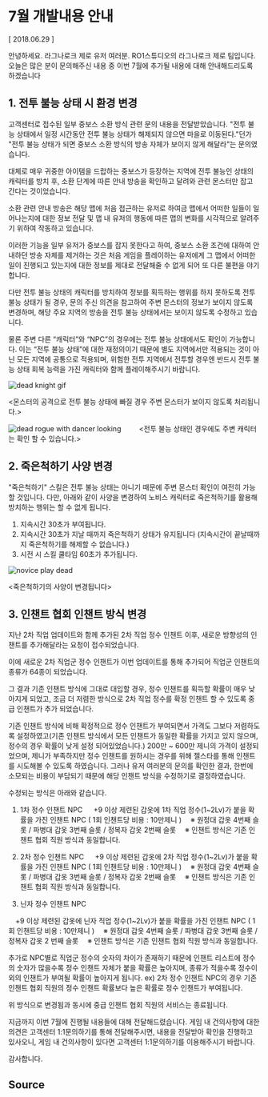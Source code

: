 # 7월 개발내용 안내

[ 2018.06.29 ]

안녕하세요. 라그나로크 제로 유저 여러분. RO1스튜디오의 라그나로크 제로 팀입니다. 오늘은 많은 분이 문의해주신 내용 중 이번 7월에 추가될 내용에 대해 안내해드리도록 하겠습니다

## 1. 전투 불능 상태 시 환경 변경

고객센터로 접수된 일부 중보스 소환 방식 관련 문의 내용을 전달받았습니다. "전투 불능 상태에서 일정 시간동안 전투 불능 상태가 해제되지 않으면 마을로 이동된다."던가 "전투 불능 상태가 되면 중보스 소환 방식의 방송 자체가 보이지 않게 해달라"는 문의였습니다.

대체로 매우 귀중한 아이템을 드랍하는 중보스가 등장하는 지역에 전투 불능인 상태의 캐릭터를 방치 후, 소환 단계에 따른 안내 방송을 확인하고 달려와 관련 몬스터만 잡고 간다는 것이었습니다.

소환 관련 안내 방송은 해당 맵에 처음 접근하는 유저로 하여금 맵에서 어떠한 일들이 일어나는지에 대한 정보 전달 및 맵 내 유저의 행동에 따른 맵의 변화를 시각적으로 알려주기 위하여 작동하고 있습니다.

이러한 기능을 일부 유저가 중보스를 잡지 못한다고 하여, 중보스 소환 조건에 대하여 안내하던 방송 자체를 제거하는 것은 처음 게임을 플레이하는 유저에게 그 맵에서 어떠한 일이 진행되고 있는지에 대한 정보를 제대로 전달해줄 수 없게 되어 또 다른 불편을 야기합니다.

다만 전투 불능 상태의 캐릭터를 방치하여 정보를 획득하는 행위를 하지 못하도록 전투 불능 상태가 될 경우, 문의 주신 의견을 참고하여 주변 몬스터의 정보가 보이지 않도록 변경하며, 해당 주요 지역의 방송을 전투 불능 상태에서는 보이지 않도록 수정하고 있습니다.

물론 주변 다른 “캐릭터”와 “NPC”의 경우에는 전투 불능 상태에서도 확인이 가능합니다. 이는 “전투 불능 상태”에 대한 재정의이기 때문에 별도 지역에서만 적용되는 것이 아닌 모든 지역에 공통으로 적용되며, 위험한 전투 지역에서 전투할 경우엔 반드시 전투 불능 상태 회복 능력을 가진 캐릭터와 함께 플레이해주시기 바랍니다.

![dead knight gif](http://imgc.gnjoy.com/ufile/common/2018/06/29/043528_bwAn1X98.gif)

<몬스터의 공격으로 전투 불능 상태에 빠질 경우 주변 몬스터가 보이지 않도록 처리됩니다.>

![dead rogue with dancer looking](http://imgc.gnjoy.com/ufile/common/2018/06/29/043547_F3i5SXFO.png)
　　
<전투 불능 상태인 경우에도 주변 캐릭터는 확인 할 수 있습니다.>

## 2. 죽은척하기 사양 변경

"죽은척하기" 스킬은 전투 불능 상태는 아니기 때문에 주변 몬스터 확인이 여전히 가능할 것입니다. 다만, 아래와 같이 사양을 변경하여 노비스 캐릭터로 죽은척하기를 활용해 방치하는 행위는 할 수 없게 됩니다.

1) 지속시간 30초가 부여됩니다.
2) 지속시간 30초가 지날 때까지 죽은척하기 상태가 유지됩니다 (지속시간이 끝날때까지 죽은척하기를 해제할 수 없습니다.)
3) 시전 시 스킬 쿨타임 60초가 추가됩니다.

![novice play dead](http://imgc.gnjoy.com/ufile/common/2018/06/29/043556_sVOFbMtu.png)

<죽은척하기의 사양이 변경됩니다>

## 3. 인챈트 협회 인챈트 방식 변경

지난 2차 직업 업데이트와 함께 추가된 2차 직업 정수 인챈트 이후, 새로운 방향성의 인챈트를 추가해달라는 요청이 접수되었습니다.

이에 새로운 2차 직업군 정수 인챈트가 이번 업데이트를 통해 추가되어 직업군 인챈트의 종류가 64종이 되었습니다.

그 결과 기존 인챈트 방식에 그대로 대입할 경우, 정수 인챈트를 획득할 확률이 매우 낮아지게 되었고, 조금 더 저렴한 방식으로 2차 직업 정수를 확정 인챈트 할 수 있도록 중급 인챈트가 추가 되었습니다.

기존 인챈트 방식에 비해 확정적으로 정수 인챈트가 부여되면서 가격도 그보다 저렴하도록 설정하였고(기존 인챈트 방식에서 모든 인챈트가 동일한 확률을 가지고 있지 않으며, 정수의 경우 확률이 낮게 설정 되어있었습니다.) 200만 ~ 600만 제니의 가격이 설정되었으며, 제니가 부족하지만 정수 인챈트를 원하시는 경우를 위해 젤스타를 통해 인챈트를 시도해볼 수 있도록 하였습니다. 그러나 유저 여러분의 문의를 확인한 결과, 한번에 소모되는 비용이 부담되기 때문에 해당 인챈트 방식을 수정하기로 결정하였습니다.

수정되는 방식은 아래와 같습니다.

1) 1차 정수 인챈트 NPC
　
  +9 이상 제련된 갑옷에 1차 직업 정수(1~2Lv)가 붙을 확률을 가진 인챈트 NPC ( 1회 인챈트당 비용 : 10만제니 )
　※ 원정대 갑옷 4번째 슬롯 / 파병대 갑옷 3번째 슬롯 / 정복자 갑옷 2번째 슬롯
　※ 인챈트 방식은 기존 인챈트 협회 직원 방식과 동일합니다.

2) 2차 정수 인챈트 NPC
　
  +9 이상 제련된 갑옷에 2차 직업 정수(1~2Lv)가 붙을 확률을 가진 인챈트 NPC ( 1회 인챈트당 비용 : 10만제니 )
　※ 원정대 갑옷 4번째 슬롯 / 파병대 갑옷 3번째 슬롯 / 정복자 갑옷 2번째 슬롯
　※ 인챈트 방식은 기존 인챈트 협회 직원 방식과 동일합니다.

3) 닌자 정수 인챈트 NPC

　+9 이상 제련된 갑옷에 닌자 직업 정수(1~2Lv)가 붙을 확률을 가진 인챈트 NPC ( 1회 인챈트당 비용 : 10만제니 )
　※ 원정대 갑옷 4번째 슬롯 / 파병대 갑옷 3번째 슬롯 / 정복자 갑옷 2 번째 슬롯
　※ 인챈트 방식은 기존 인챈트 협회 직원 방식과 동일합니다.


추가로 NPC별로 직업군 정수의 숫자의 차이가 존재하기 때문에 인챈트 리스트에 정수의 숫자가 많을수록 정수 인챈트 자체가 붙을 확률은 높아지며, 종류가 적을수록 정수이외의 인챈트가 부여될 확률이 높아지게 됩니다. ex) 2차 정수 인챈트 NPC의 경우 기존 인챈트 협회 직원의 정수 인챈트 확률보다 높은 확률로 정수 인챈트가 부여됩니다.

위 방식으로 변경됨과 동시에 중급 인챈트 협회 직원의 서비스는 종료됩니다.


지금까지 이번 7월에 진행될 내용들에 대해 전달해드렸습니다. 게임 내 건의사항에 대한 의견은 고객센터 1:1문의하기를 통해 전달해주시면, 내용을 전달받아 확인을 진행하고 있사오니, 게임 내 건의사항이 있다면 고객센터 1:1문의하기를 이용해주시기 바랍니다.

감사합니다.

## Source
